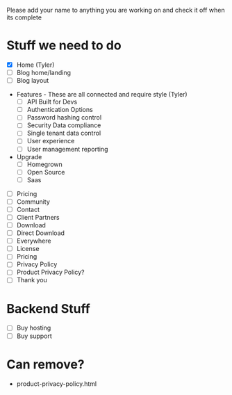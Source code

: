 Please add your name to anything you are working on and check it off when its complete

Stuff we need to do
====
* [x] Home (Tyler)
* [ ] Blog home/landing
* [ ] Blog layout
* Features - These are all connected and require style (Tyler)
  + [ ] API Built for Devs
  + [ ] Authentication Options
  + [ ] Password hashing control
  + [ ] Security Data compliance
  + [ ] Single tenant data control
  + [ ] User experience
  + [ ] User management reporting
* Upgrade
  + [ ] Homegrown
  + [ ] Open Source
  + [ ] Saas
* [ ] Pricing
* [ ] Community
* [ ] Contact
* [ ] Client Partners
* [ ] Download
* [ ] Direct Download
* [ ] Everywhere
* [ ] License
* [ ] Pricing
* [ ] Privacy Policy
* [ ] Product Privacy Policy?
* [ ] Thank you

Backend Stuff
====
* [ ] Buy hosting
* [ ] Buy support 

Can remove?
====
* product-privacy-policy.html
